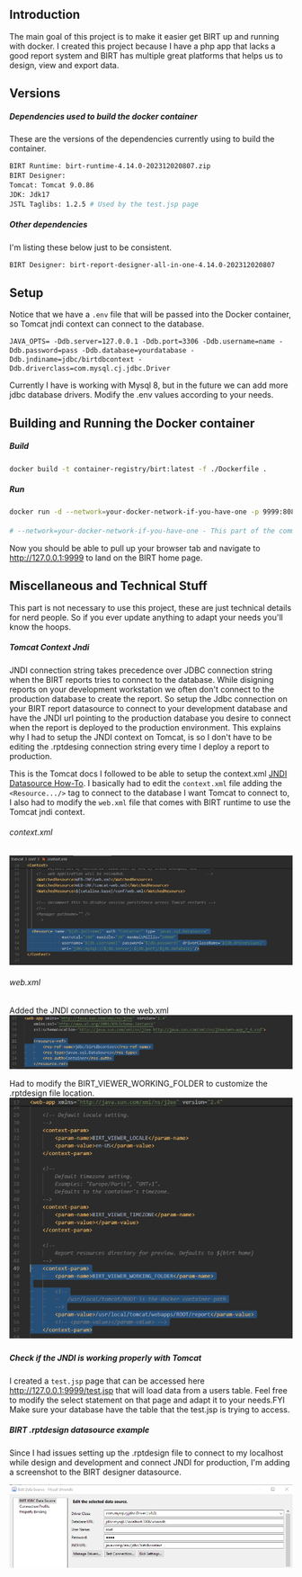 ## Introduction

The main goal of this project is to make it easier get BIRT up and running with docker.
I created this project because I have a php app that lacks a good report system and BIRT has multiple great platforms that helps us to design, view and export data.

## Versions

##### Dependencies used to build the docker container
These are the versions of the dependencies currently using to build the container. 
```sh
BIRT Runtime: birt-runtime-4.14.0-202312020807.zip
BIRT Designer: 
Tomcat: Tomcat 9.0.86
JDK: Jdk17
JSTL Taglibs: 1.2.5 # Used by the test.jsp page
```

##### Other dependencies
I'm listing these below just to be consistent.
```txt
BIRT Designer: birt-report-designer-all-in-one-4.14.0-202312020807
```

## Setup
Notice that we have a ```.env``` file that will be passed into the Docker container, so Tomcat jndi context can connect to the database.

```
JAVA_OPTS= -Ddb.server=127.0.0.1 -Ddb.port=3306 -Ddb.username=name -Ddb.password=pass -Ddb.database=yourdatabase -Ddb.jndiname=jdbc/birtdbcontext -Ddb.driverclass=com.mysql.cj.jdbc.Driver
```

Currently I have is working with Mysql 8, but in the future we can add more jdbc database drivers. 
Modify the .env values according to your needs.

## Building and Running the Docker container

##### Build

```sh
docker build -t container-registry/birt:latest -f ./Dockerfile .
```
##### Run

```sh
docker run -d --network=your-docker-network-if-you-have-one -p 9999:8080 --name birt --env-file ./Docker/birt/.env -v /your-volume-path:/usr/local/tomcat/webapps/ROOT/report container-registry/birt:latest

# --network=your-docker-network-if-you-have-one - This part of the command can be removed if you don't use a separate docker netowork
```


Now you should be able to pull up your browser tab and navigate to http://127.0.0.1:9999 to land on the BIRT home page.

## Miscellaneous and Technical Stuff

This part is not necessary to use this project, these are just technical details for nerd people. So if you ever update anything to adapt your needs you'll know the hoops.

##### Tomcat Context Jndi

JNDI connection string takes precedence over JDBC connection string when the BIRT reports tries to connect to the database. While disigning  reports on your development workstation we often don't connect to the production database to create the report. So setup the Jdbc connection on your BIRT report datasource to connect to your development database and have the JNDI url pointing to the production database you desire to connect when the report is deployed to the production environment.
This explains why I had to setup the JNDI context on Tomcat, is so I don't have to be editing the .rptdesing connection string every time I deploy a report to production.

This is the Tomcat docs I followed to be able to setup the context.xml [JNDI Datasource How-To](https://tomcat.apache.org/tomcat-9.0-doc/jndi-datasource-examples-howto.html). 
I basically had to edit the ```context.xml``` file adding the ```<Resource.../>``` tag to connect to the database I want Tomcat to connect to, I also had to modify the ```web.xml``` file that comes with BIRT runtime to use the Tomcat jndi context. 

###### context.xml 

![context.xml](./docs/assets/img/context.xml-modification.png "Modification of context.xml")

###### web.xml 

Added the JNDI connection to the web.xml
![web.xml](./docs/assets/img/web.xml-modification.png "Modification of web.xml")

Had to modify the BIRT_VIEWER_WORKING_FOLDER to customize the .rptdesign file location.
![BIRT_VIEWER_WORKING_FOLDER](./docs/assets/img/web.xml-modification1.png "Modification of BIRT_VIEWER_WORKING_FOLDER path")

#####

##### Check if the JNDI is working properly with Tomcat
I created a ```test.jsp``` page that can be accessed here http://127.0.0.1:9999/test.jsp that will load data from a users table. Feel free to modify the select statement on that page and adapt it to your needs.FYI Make sure your database have the table that the test.jsp is trying to access.

##### BIRT .rptdesign datasource example

Since I had issues setting up the .rptdesign file to connect to my localhost while design and development and connect JNDI for production, I'm adding a screenshot to the BIRT designer datasource.

![Birt Datasource Example](./docs/assets/img/birt-datasource-example.png "Birt Datasource Example for JDBC and JNDI")
